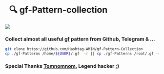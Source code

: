 #  &nbsp; 🔍  gf-Pattern-collection

<img src="https://img.shields.io/static/v1?label=&labelColor=gray&message=Bash&color=orange&style=flat&logo=linux&logoColor=black">

<h3> Collect almost all useful <a href="https://github.com/tomnomnom/gf">gf</a> pattern from Github, Telegram & ... </h3>


```bash
git clone https://github.com/Hashtag-AMIN/gf-Pattern-Collection
cp ./gf-Patterns /home/${USER}/.gf  -r || cp ./gf-Patterns /root/.gf -r
```

<h3> Special Thanks <a href="https://github.com/tomnomnom">Tomnomnom</a>, Legend hacker ;)</h3>
